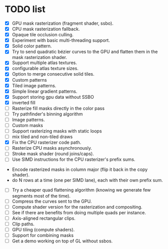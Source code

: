 # TODO list

 - [x] GPU mask rasterization (fragment shader, ssbo).
 - [x] CPU mask rasterization fallback.
 - [x] Opaque tile occlusion culling.
 - [x] Experiment with basic multi-threading support.
 - [x] Solid color pattern.
 - [x] Try to send quadratic bézier curves to the GPU and flatten them in the mask rasterization shader.
 - [x] Support multiple atlas textures.
 - [x] configurable atlas texture sizes.
 - [x] Option to merge consecutive solid tiles.
 - [x] Custom patterns
 - [x] Tiled image patterns.
 - [x] Simple linear gradient patterns.
 - [x] Support storing gpu data without SSBO
 - [x] inverted fill
 - [ ] Rasterize fill masks directly in the color pass
 - [ ] Try pathfinder's binning algorithm
 - [ ] Image patterns.
 - [ ] Custom masks
 - [ ] Support rasterizing masks with static loops
 - [ ] mix tiled and non-tiled draws
 - [x] Fix the CPU rasterizer code path.
 - [ ] Rasterize CPU masks asynchronously.
 - [ ] Stroke mask shader (round joins/caps).
 - [ ] Use SIMD instructions for the CPU rasterizer's prefix sums.
  - Encode rasterized masks in column major (flip it back in the copy shader).
  - do N rows at a time (one per SIMD lane), each with their own prefix sum.
 - [ ] Try a cheaper quad flattening algorithm (knowing we generate few segments most of the time).
 - [ ] Compress the curves sent to the GPU.
 - [ ] Compute shader version for the rasterization and compositing.
 - [ ] See if there are benefits from doing multiple quads per instance.
 - [ ] Axis-aligned rectangular clips.
 - [ ] Clip paths.
 - [ ] GPU tiling (compute shaders).
 - [ ] Support for combining masks
 - [ ] Get a demo working on top of GL without ssbos.
